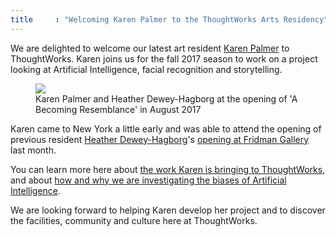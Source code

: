 ```yaml
---
title     : "Welcoming Karen Palmer to the ThoughtWorks Arts Residency"
---
```

We are delighted to welcome our latest art resident [Karen Palmer](/bio/karen-palmer) to ThoughtWorks. Karen joins us for the fall 2017 season to work on a project looking at Artificial Intelligence, facial recognition and storytelling. 

<figure>
	<img src="/images/posts/2017-09-13-welcoming-karen-palmer/heather-karen.jpg" />
	<figcaption>Karen Palmer and Heather Dewey-Hagborg at the opening of 'A Becoming Resemblance' in August 2017</figcaption>
</figure>

Karen came to New York a little early and was able to attend the opening of previous resident [Heather Dewey-Hagborg](/bio/heather-dewey-hagborg)'s [opening at Fridman Gallery](https://www.fridmangallery.com/a-becoming-resemblance) last month.

<!--excerpt-ends-->

You can learn more here about [the work Karen is bringing to ThoughtWorks](/blog/karen-palmer-ai-residency/), and about [how and why we are investigating the biases of Artificial Intelligence](/blog/why-we-are-investigating-biases-artificial-intelligence/).

We are looking forward to helping Karen develop her project and to discover the facilities, community and culture here at ThoughtWorks.